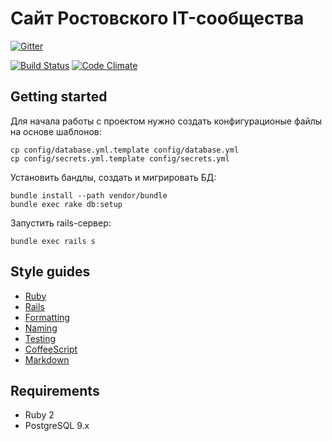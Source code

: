 # Сайт Ростовского IT-сообщества

[![Gitter](https://badges.gitter.im/Join%20Chat.svg)](https://gitter.im/IT61/it61-rails?utm_source=badge&utm_medium=badge&utm_campaign=pr-badge&utm_content=badge)

[![Build Status](https://travis-ci.org/IT61/it61-rails.svg?branch=master)](https://travis-ci.org/IT61/it61-rails)
[![Code Climate](https://codeclimate.com/github/IT61/it61-rails.png)](https://codeclimate.com/github/IT61/it61-rails)

## Getting started

Для начала работы с проектом нужно создать конфигурационые файлы на основе шаблонов:

    cp config/database.yml.template config/database.yml
    cp config/secrets.yml.template config/secrets.yml    

Установить бандлы, создать и мигрировать БД:

    bundle install --path vendor/bundle
    bundle exec rake db:setup

Запустить rails-сервер:

    bundle exec rails s

## Style guides

- [Ruby](https://github.com/bbatsov/ruby-style-guide)
- [Rails](https://github.com/bbatsov/rails-style-guide)
- [Formatting](https://github.com/thoughtbot/guides/tree/master/style#formatting)
- [Naming](https://github.com/thoughtbot/guides/tree/master/style#naming) 
- [Testing](https://github.com/thoughtbot/guides/tree/master/style#testing)
- [CoffeeScript](https://github.com/thoughtbot/guides/tree/master/style#coffeescript)
- [Markdown](http://www.cirosantilli.com/markdown-styleguide)

## Requirements
- Ruby 2
- PostgreSQL 9.x